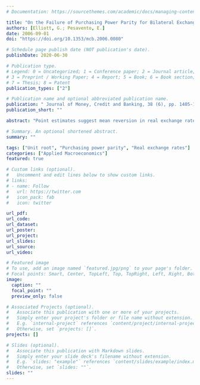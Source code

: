 ```yaml
---
# Documentation: https://sourcethemes.com/academic/docs/managing-content/

title: "On the Failure of Purchasing Power Parity for Bilateral Exchange Rates after 1973"
authors: [Elliott, G.; Pesavento, E.]
date: 2006-09-01
doi: "https://doi.org/10.1353/mcb.2006.0080"

# Schedule page publish date (NOT publication's date).
publishDate: 2020-06-30

# Publication type.
# Legend: 0 = Uncategorized; 1 = Conference paper; 2 = Journal article;
# 3 = Preprint / Working Paper; 4 = Report; 5 = Book; 6 = Book section;
# 7 = Thesis; 8 = Patent
publication_types: ["2"]

# Publication name and optional abbreviated publication name.
publication: " Journal of Money, Credit and Banking, 38 (6), pp. 1405-1430"
publication_short: ""

abstract: "Point estimates suggest mean reversion in real exchange rates; however, it still remains uncomfortable that models without any mean reversion are often compatible with data from the floating period. Studies with data over longer periods find mean reversion, but at the cost of mixing in data from earlier exchange rate arrangements. Pooling the floating period data potentially mixes country pairs with and without mean reversion. We examine tests for mean reversion for individual country pairs where greater power against close alternatives is gained through modeling other economic variables with the real exchange rate. By increasing the power of the tests we find strong evidence of mean reversion."

# Summary. An optional shortened abstract.
summary: ""

tags: ["Unit root", "Purchasing power parity", "Real exchange rates"]
categories: ["Applied Macroeconomics"]
featured: true

# Custom links (optional).
#   Uncomment and edit lines below to show custom links.
# links:
# - name: Follow
#   url: https://twitter.com
#   icon_pack: fab
#   icon: twitter

url_pdf: 
url_code:
url_dataset:
url_poster:
url_project:
url_slides:
url_source:
url_video:

# Featured image
# To use, add an image named `featured.jpg/png` to your page's folder. 
# Focal points: Smart, Center, TopLeft, Top, TopRight, Left, Right, BottomLeft, Bottom, BottomRight.
image:
  caption: ""
  focal_point: ""
  preview_only: false

# Associated Projects (optional).
#   Associate this publication with one or more of your projects.
#   Simply enter your project's folder or file name without extension.
#   E.g. `internal-project` references `content/project/internal-project/index.md`.
#   Otherwise, set `projects: []`.
projects: []

# Slides (optional).
#   Associate this publication with Markdown slides.
#   Simply enter your slide deck's filename without extension.
#   E.g. `slides: "example"` references `content/slides/example/index.md`.
#   Otherwise, set `slides: ""`.
slides: ""
---
```

